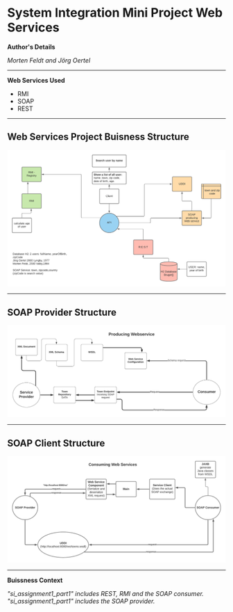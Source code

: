 # System Integration Mini Project Web Services

**Author's Details**

_Morten Feldt and Jörg Oertel_

* * *

**Web Services Used**

* RMI
* SOAP
* REST

* * *

## Web Services Project Buisness Structure

![Web Services Structure](./images/webservice_diagramm.png)

* * * 

## SOAP Provider Structure

![Web Services Structure](./images/soap_provider.png)

* * *

## SOAP Client Structure

![Web Services Structure](./images/soap_consumer.png)

* * *

**Buissness Context**





_"si_assignment1_part1" includes REST, RMI and the SOAP consumer. "si_assignment1_part1" includes the SOAP provider._

